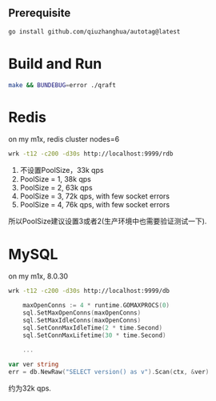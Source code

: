 ## Prerequisite
```bash
go install github.com/qiuzhanghua/autotag@latest
```

# Build and Run
```bash
make && BUNDEBUG=error ./qraft
```

# Redis
on my m1x, redis cluster nodes=6
```bash
wrk -t12 -c200 -d30s http://localhost:9999/rdb
```
1. 不设置PoolSize，33k qps
2. PoolSize = 1, 38k qps
3. PoolSize = 2, 63k qps
4. PoolSize = 3, 72k qps, with few socket errors
5. PoolSize = 4, 76k qps, with few socket errors

所以PoolSize建议设置3或者2(生产环境中也需要验证测试一下).


# MySQL
on my m1x, 8.0.30
```bash
wrk -t12 -c200 -d30s http://localhost:9999/db
```

```go
	maxOpenConns := 4 * runtime.GOMAXPROCS(0)
	sql.SetMaxOpenConns(maxOpenConns)
	sql.SetMaxIdleConns(maxOpenConns)
	sql.SetConnMaxIdleTime(2 * time.Second)
	sql.SetConnMaxLifetime(30 * time.Second)

	...
	
var ver string
err = db.NewRaw("SELECT version() as v").Scan(ctx, &ver)

```
约为32k qps.

